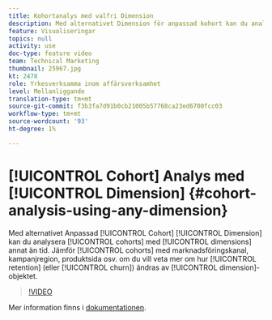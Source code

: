 ```yaml
---
title: Kohortanalys med valfri Dimension
description: Med alternativet Dimension för anpassad kohort kan du analysera kohorter med andra dimensioner än tid. Jämför kohorter efter marknadsföringskanal, kampanjregion, produktsida osv. för att bättre förstå hur kvarhållande (eller bortfall) ändras efter dimensionsobjekt.
feature: Visualiseringar
topics: null
activity: use
doc-type: feature video
team: Technical Marketing
thumbnail: 25967.jpg
kt: 2478
role: Yrkesverksamma inom affärsverksamhet
level: Mellanliggande
translation-type: tm+mt
source-git-commit: f3b3fa7d91b0cb21005b57768ca23ed6700fcc03
workflow-type: tm+mt
source-wordcount: '93'
ht-degree: 1%

---
```



# [!UICONTROL Cohort] Analys med  [!UICONTROL Dimension] {#cohort-analysis-using-any-dimension}

Med alternativet Anpassad [!UICONTROL Cohort] [!UICONTROL Dimension] kan du analysera [!UICONTROL cohorts] med [!UICONTROL dimensions] annat än tid. Jämför [!UICONTROL cohorts] med marknadsföringskanal, kampanjregion, produktsida osv. om du vill veta mer om hur [!UICONTROL retention] (eller [!UICONTROL churn]) ändras av [!UICONTROL dimension]-objektet.

>[!VIDEO](https://video.tv.adobe.com/v/25967/?quality=12)

Mer information finns i [dokumentationen](https://marketing.adobe.com/resources/help/en_US/analytics/analysis-workspace/cohort_analysis.html).
